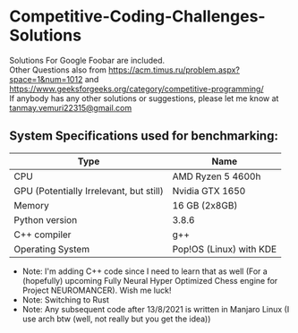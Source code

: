 # Competitive-Coding-Challenges-Solutions
Solutions For Google Foobar are included.
<br>
Other Questions also from https://acm.timus.ru/problem.aspx?space=1&num=1012 and https://www.geeksforgeeks.org/category/competitive-programming/
<br>
If anybody has any other solutions or suggestions, please let me know at tanmay.vemuri22315@gmail.com



## System Specifications used for benchmarking:

| Type                                    | Name              |
|-----------------------------------------|-------------------|
| CPU                                     | AMD Ryzen 5 4600h |
| GPU (Potentially Irrelevant, but still) | Nvidia GTX 1650   |
| Memory                                  | 16 GB (2x8GB)     |
| Python version                          | 3.8.6             |
| C++ compiler                            | g++               |
| Operating System                        | Pop!OS (Linux) with KDE  |

- Note: I'm adding C++ code since I need to learn that as well (For a (hopefully) upcoming Fully Neural Hyper Optimized Chess engine for Project NEUROMANCER). Wish me luck!
- Note: Switching to Rust
- Note: Any subsequent code after 13/8/2021 is written in Manjaro Linux (I use arch btw (well, not really but you get the idea))

